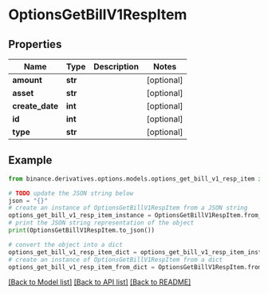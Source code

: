 # OptionsGetBillV1RespItem


## Properties

Name | Type | Description | Notes
------------ | ------------- | ------------- | -------------
**amount** | **str** |  | [optional] 
**asset** | **str** |  | [optional] 
**create_date** | **int** |  | [optional] 
**id** | **int** |  | [optional] 
**type** | **str** |  | [optional] 

## Example

```python
from binance.derivatives.options.models.options_get_bill_v1_resp_item import OptionsGetBillV1RespItem

# TODO update the JSON string below
json = "{}"
# create an instance of OptionsGetBillV1RespItem from a JSON string
options_get_bill_v1_resp_item_instance = OptionsGetBillV1RespItem.from_json(json)
# print the JSON string representation of the object
print(OptionsGetBillV1RespItem.to_json())

# convert the object into a dict
options_get_bill_v1_resp_item_dict = options_get_bill_v1_resp_item_instance.to_dict()
# create an instance of OptionsGetBillV1RespItem from a dict
options_get_bill_v1_resp_item_from_dict = OptionsGetBillV1RespItem.from_dict(options_get_bill_v1_resp_item_dict)
```
[[Back to Model list]](../README.md#documentation-for-models) [[Back to API list]](../README.md#documentation-for-api-endpoints) [[Back to README]](../README.md)


